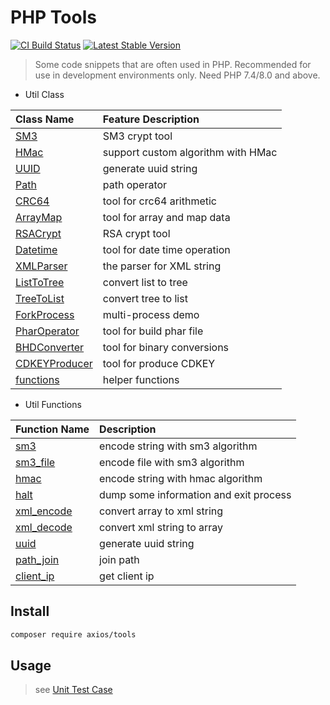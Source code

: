# PHP Tools

[![CI Build Status](https://github.com/AxiosCros/php-tools/workflows/CI/badge.svg)](https://github.com/AxiosCros/php-tools/actions?query=workflow%3ACI)
[![Latest Stable Version](https://poser.pugx.org/axios/tools/v)](//packagist.org/packages/axios/tools)

> Some code snippets that are often used in PHP.
> Recommended for use in development environments only.
> Need PHP 7.4/8.0 and above.

- Util Class

| Class Name                               | Feature Description                |
| :--------------------------------------- | :--------------------------------- |
| [SM3](./src/SM3.php)                     | SM3 crypt tool                     |
| [HMac](./src/HMac.php)                   | support custom algorithm with HMac |
| [UUID](./src/UUID.php)                   | generate uuid string               |
| [Path](./src/Path.php)                   | path operator                      |
| [CRC64](./src/CRC64.php)                 | tool for crc64 arithmetic          |
| [ArrayMap](./src/ArrayMap.php)           | tool for array and map data        |
| [RSACrypt](./src/RSACrypt.php)           | RSA crypt tool                     |
| [Datetime](./src/Datetime.php)           | tool for date time operation       |
| [XMLParser](./src/XMLParser.php)         | the parser for XML string          |
| [ListToTree](./src/ListToTree.php)       | convert list to tree               |
| [TreeToList](./src/TreeToList.php)       | convert tree to list               |
| [ForkProcess](./src/ForkProcess.php)     | multi-process demo                 |
| [PharOperator](./src/PharOperator.php)   | tool for build phar file           |
| [BHDConverter](./src/BHDConverter.php)   | tool for binary conversions        |
| [CDKEYProducer](./src/CDKEYProducer.php) | tool for produce CDKEY             |
| [functions](./functions.php)              | helper functions                   |

- Util Functions

| Function Name            | Description                            |
| :----------------------- | :------------------------------------- |
| [sm3][sm3]               | encode string with sm3 algorithm       |
| [sm3_file][sm3_file]     | encode file with sm3 algorithm         |
| [hmac][hmac]             | encode string with hmac algorithm      |
| [halt][halt]             | dump some information and exit process |
| [xml_encode][xml_encode] | convert array to xml string            |
| [xml_decode][xml_decode] | convert xml string to array            |
| [uuid][uuid]             | generate uuid string                   |
| [path_join][path_join]   | join path                              |
| [client_ip][client_ip]   | get client ip                          |

## Install

```bash
composer require axios/tools
```

## Usage

> see [Unit Test Case](./tests/unit/)

[sm3]: https://github.com/AxiosCros/php-tools/blob/8f914703845099a6e91f123f31b3c0972ea3d941/funtions.php#L28

[sm3_file]: https://github.com/AxiosCros/php-tools/blob/8f914703845099a6e91f123f31b3c0972ea3d941/funtions.php#L38

[hmac]: https://github.com/AxiosCros/php-tools/blob/8f914703845099a6e91f123f31b3c0972ea3d941/funtions.php#L8

[halt]: https://github.com/AxiosCros/php-tools/blob/8f914703845099a6e91f123f31b3c0972ea3d941/funtions.php#L19

[xml_encode]: https://github.com/AxiosCros/php-tools/blob/8f914703845099a6e91f123f31b3c0972ea3d941/funtions.php#L48

[xml_decode]: https://github.com/AxiosCros/php-tools/blob/8f914703845099a6e91f123f31b3c0972ea3d941/funtions.php#L55

[uuid]: https://github.com/AxiosCros/php-tools/blob/8f914703845099a6e91f123f31b3c0972ea3d941/funtions.php#L62

[path_join]: https://github.com/AxiosCros/php-tools/blob/8f914703845099a6e91f123f31b3c0972ea3d941/funtions.php#L73

[client_ip]: https://github.com/AxiosCros/php-tools/blob/8f914703845099a6e91f123f31b3c0972ea3d941/funtions.php#L88